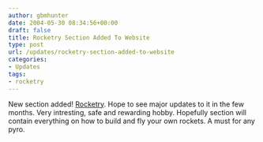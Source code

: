 ```yaml
---
author: gbmhunter
date: 2004-05-30 08:34:56+00:00
draft: false
title: Rocketry Section Added To Website
type: post
url: /updates/rocketry-section-added-to-website
categories:
- Updates
tags:
- rocketry
---
```


New section added! [Rocketry](http://blog.mbedded.ninja/pyrotechnics/rocketry). Hope to see major updates to it in the few months. Very intresting, safe and rewarding hobby. Hopefully section will contain everything on how to build and fly your own rockets. A must for any pyro.

